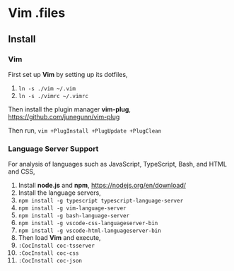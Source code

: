 # Vim .files

## Install

### Vim

First set up **Vim** by setting up its dotfiles,

1. `ln -s ./vim ~/.vim`
1. `ln -s ./vimrc ~/.vimrc`

Then install the plugin manager **vim-plug**, https://github.com/junegunn/vim-plug

Then run, `vim +PlugInstall +PlugUpdate +PlugClean`

### Language Server Support

For analysis of languages such as JavaScript, TypeScript, Bash, and HTML and CSS,

1. Install **node.js** and **npm**, https://nodejs.org/en/download/
1. Install the language servers,
  1. `npm install -g typescript typescript-language-server`
  1. `npm install -g vim-language-server`
  1. `npm install -g bash-language-server`
  1. `npm install -g vscode-css-languageserver-bin`
  1. `npm install -g vscode-html-languageserver-bin`
1. Then load **Vim** and execute,
  1. `:CocInstall coc-tsserver`
  1. `:CocInstall coc-css`
  1. `:CocInstall coc-json`
